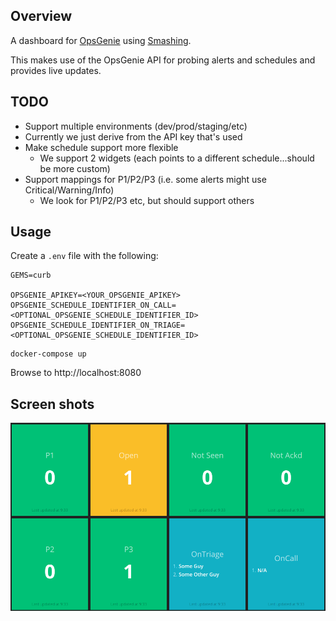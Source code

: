 ## Overview

A dashboard for [OpsGenie](https://opsgenie.com) using [Smashing](https://smashing.github.io/).

This makes use of the OpsGenie API for probing alerts and schedules and provides live updates. 

## TODO

- Support multiple environments (dev/prod/staging/etc)
 - Currently we just derive from the API key that's used
- Make schedule support more flexible
  - We support 2 widgets (each points to a different schedule...should be more custom)
- Support mappings for P1/P2/P3 (i.e. some alerts might use Critical/Warning/Info)
  - We look for P1/P2/P3 etc, but should support others

## Usage

Create a `.env` file with the following:

```
GEMS=curb

OPSGENIE_APIKEY=<YOUR_OPSGENIE_APIKEY>
OPSGENIE_SCHEDULE_IDENTIFIER_ON_CALL=<OPTIONAL_OPSGENIE_SCHEDULE_IDENTIFIER_ID>
OPSGENIE_SCHEDULE_IDENTIFIER_ON_TRIAGE=<OPTIONAL_OPSGENIE_SCHEDULE_IDENTIFIER_ID>
```

```
docker-compose up
```

Browse to http://localhost:8080

## Screen shots

![Index Page](docs/opsgenie.png)
